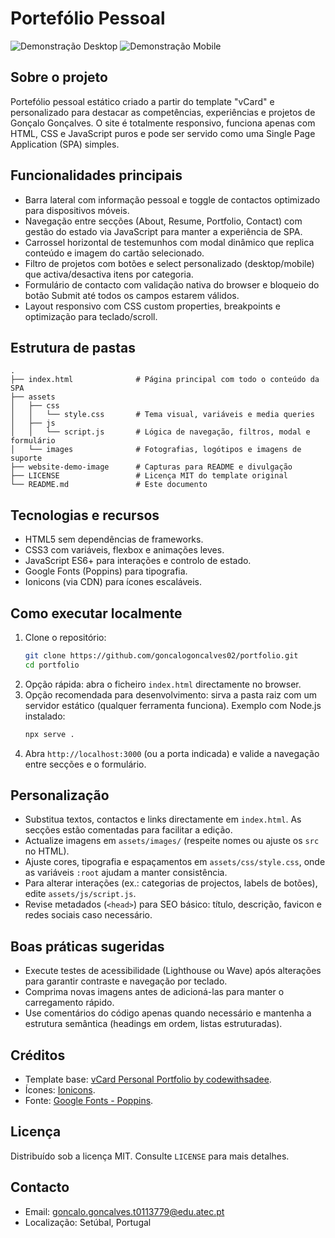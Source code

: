 # Portefólio Pessoal

![Demonstração Desktop](./website-demo-image/desktop.png "Demonstração Desktop")
![Demonstração Mobile](./website-demo-image/mobile.png "Demonstração Mobile")

## Sobre o projeto

Portefólio pessoal estático criado a partir do template "vCard" e personalizado para destacar as competências, experiências e projetos de Gonçalo Gonçalves. O site é totalmente responsivo, funciona apenas com HTML, CSS e JavaScript puros e pode ser servido como uma Single Page Application (SPA) simples.

## Funcionalidades principais

- Barra lateral com informação pessoal e toggle de contactos optimizado para dispositivos móveis.
- Navegação entre secções (About, Resume, Portfolio, Contact) com gestão do estado via JavaScript para manter a experiência de SPA.
- Carrossel horizontal de testemunhos com modal dinâmico que replica conteúdo e imagem do cartão selecionado.
- Filtro de projetos com botões e select personalizado (desktop/mobile) que activa/desactiva itens por categoria.
- Formulário de contacto com validação nativa do browser e bloqueio do botão Submit até todos os campos estarem válidos.
- Layout responsivo com CSS custom properties, breakpoints e optimização para teclado/scroll.

## Estrutura de pastas

```
.
├── index.html              # Página principal com todo o conteúdo da SPA
├── assets
│   ├── css
│   │   └── style.css       # Tema visual, variáveis e media queries
│   ├── js
│   │   └── script.js       # Lógica de navegação, filtros, modal e formulário
│   └── images              # Fotografias, logótipos e imagens de suporte
├── website-demo-image      # Capturas para README e divulgação
├── LICENSE                 # Licença MIT do template original
└── README.md               # Este documento
```

## Tecnologias e recursos

- HTML5 sem dependências de frameworks.
- CSS3 com variáveis, flexbox e animações leves.
- JavaScript ES6+ para interações e controlo de estado.
- Google Fonts (Poppins) para tipografia.
- Ionicons (via CDN) para ícones escaláveis.

## Como executar localmente

1. Clone o repositório:
   ```bash
   git clone https://github.com/goncalogoncalves02/portfolio.git
   cd portfolio
   ```
2. Opção rápida: abra o ficheiro `index.html` directamente no browser.
3. Opção recomendada para desenvolvimento: sirva a pasta raiz com um servidor estático (qualquer ferramenta funciona). Exemplo com Node.js instalado:
   ```bash
   npx serve .
   ```
4. Abra `http://localhost:3000` (ou a porta indicada) e valide a navegação entre secções e o formulário.

## Personalização

- Substitua textos, contactos e links directamente em `index.html`. As secções estão comentadas para facilitar a edição.
- Actualize imagens em `assets/images/` (respeite nomes ou ajuste os `src` no HTML).
- Ajuste cores, tipografia e espaçamentos em `assets/css/style.css`, onde as variáveis `:root` ajudam a manter consistência.
- Para alterar interações (ex.: categorias de projectos, labels de botões), edite `assets/js/script.js`.
- Revise metadados (`<head>`) para SEO básico: título, descrição, favicon e redes sociais caso necessário.

## Boas práticas sugeridas

- Execute testes de acessibilidade (Lighthouse ou Wave) após alterações para garantir contraste e navegação por teclado.
- Comprima novas imagens antes de adicioná-las para manter o carregamento rápido.
- Use comentários do código apenas quando necessário e mantenha a estrutura semântica (headings em ordem, listas estruturadas).

## Créditos

- Template base: [vCard Personal Portfolio by codewithsadee](https://github.com/codewithsadee/vcard-personal-portfolio).
- Ícones: [Ionicons](https://ionic.io/ionicons).
- Fonte: [Google Fonts - Poppins](https://fonts.google.com/specimen/Poppins).

## Licença

Distribuído sob a licença MIT. Consulte `LICENSE` para mais detalhes.

## Contacto

- Email: [goncalo.goncalves.t0113779@edu.atec.pt](mailto:goncalo.goncalves.t0113779@edu.atec.pt)
- Localização: Setúbal, Portugal
